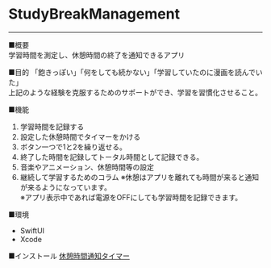 # StudyBreakManagement  
---------
■概要  
学習時間を測定し、休憩時間の終了を通知できるアプリ  

■目的
「飽きっぽい」「何をしても続かない」「学習していたのに漫画を読んでいた」  
上記のような経験を克服するためのサポートができ、学習を習慣化させること。  

■機能  
1. 学習時間を記録する
2. 設定した休憩時間でタイマーをかける
3. ボタン一つで1と2を繰り返せる。
4. 終了した時間を記録してトータル時間として記録できる。
5. 音楽やアニメーション、休憩時間等の設定
6. 継続して学習するためのコラム
※休憩はアプリを離れても時間が来ると通知が来るようになっています。  
※アプリ表示中であれば電源をOFFにしても学習時間を記録できます。

■環境
- SwiftUI
- Xcode

■インストール
[休憩時間通知タイマー](https://apps.apple.com/jp/app/%E4%BC%91%E6%86%A9%E6%99%82%E9%96%93%E9%80%9A%E7%9F%A5%E3%82%BF%E3%82%A4%E3%83%9E%E3%83%BC/id1549875841)
